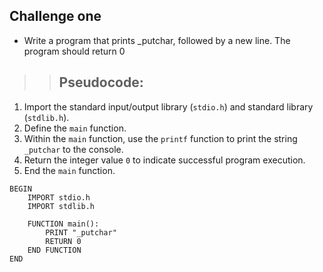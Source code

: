 ## Challenge one 
* Write a program that prints _putchar, followed by a new line.
The program should return 0

>> ## Pseudocode:

1. Import the standard input/output library (`stdio.h`) and standard library (`stdlib.h`).
2. Define the `main` function.
3. Within the `main` function, use the `printf` function to print the string `_putchar` to the console.
4. Return the integer value `0` to indicate successful program execution.
5. End the `main` function.

```
BEGIN
    IMPORT stdio.h
    IMPORT stdlib.h

    FUNCTION main():
        PRINT "_putchar"
        RETURN 0
    END FUNCTION
END
```

